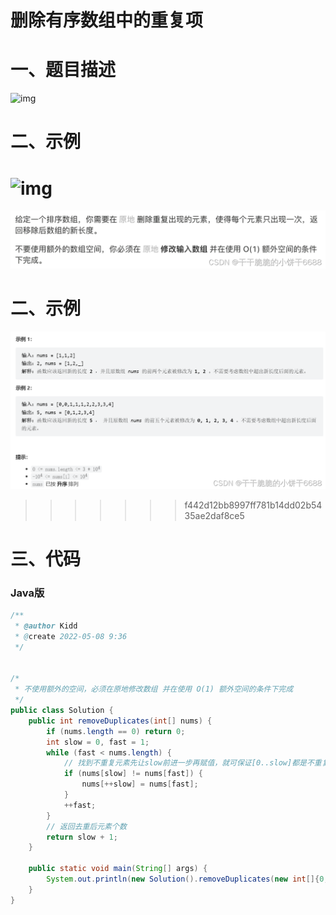 # 删除有序数组中的重复项

# 一、题目描述
![img](https://img-blog.csdnimg.cn/1e2342169786499c9fecc1651655a08e.png)

# 二、示例

![img](https://img-blog.csdnimg.cn/4c5db95019864459a6f6105c30797b7b.png)
=======
![输入图片说明](83.%20%E5%88%A0%E9%99%A4%E6%8E%92%E5%BA%8F%E9%93%BE%E8%A1%A8%E4%B8%AD%E7%9A%84%E9%87%8D%E5%A4%8D%E5%85%83%E7%B4%A0.assets/image.png)

# 二、示例

![输入图片说明](83.%20%E5%88%A0%E9%99%A4%E6%8E%92%E5%BA%8F%E9%93%BE%E8%A1%A8%E4%B8%AD%E7%9A%84%E9%87%8D%E5%A4%8D%E5%85%83%E7%B4%A0.assets/image02.png)
>>>>>>> f442d12bb8997ff781b14dd02b5435ae2daf8ce5

# 三、代码

### Java版

```java
/**
 * @author Kidd
 * @create 2022-05-08 9:36
 */


/*
 * 不使用额外的空间，必须在原地修改数组 并在使用 O(1) 额外空间的条件下完成
 */
public class Solution {
    public int removeDuplicates(int[] nums) {
        if (nums.length == 0) return 0;
        int slow = 0, fast = 1;
        while (fast < nums.length) {
            // 找到不重复元素先让slow前进一步再赋值，就可保证[0..slow]都是不重复元素
            if (nums[slow] != nums[fast]) {
                nums[++slow] = nums[fast];
            }
            ++fast;
        }
        // 返回去重后元素个数
        return slow + 1;
    }

    public static void main(String[] args) {
        System.out.println(new Solution().removeDuplicates(new int[]{0,0,1,1,1,2,2,3,3,4}));
    }
}
```
